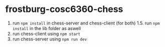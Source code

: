 # frostburg-cosc6360-chess

1. run `npm install` in chess-server and chess-client (for both)
1.5. run `npm install` in the lib folder as aswell
2. run chess-client using `npm start`
3. run chess-server using `npm run dev`